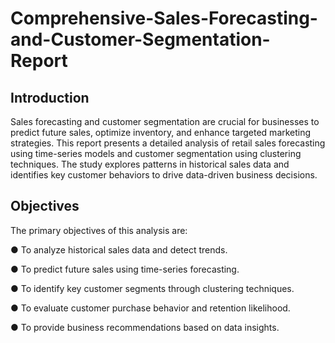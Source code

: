 # Comprehensive-Sales-Forecasting-and-Customer-Segmentation-Report

## Introduction
Sales forecasting and customer segmentation are crucial for businesses to predict future sales, optimize inventory, and enhance targeted marketing strategies. This report presents a detailed analysis of retail sales forecasting using time-series models and customer segmentation using clustering techniques. The study explores patterns in historical sales data and identifies key customer behaviors to drive data-driven business decisions.

## Objectives

The primary objectives of this analysis are: 

●	To analyze historical sales data and detect trends.

●	To predict future sales using time-series forecasting.

●	To identify key customer segments through clustering techniques.

●	To evaluate customer purchase behavior and retention likelihood.

●	To provide business recommendations based on data insights.




